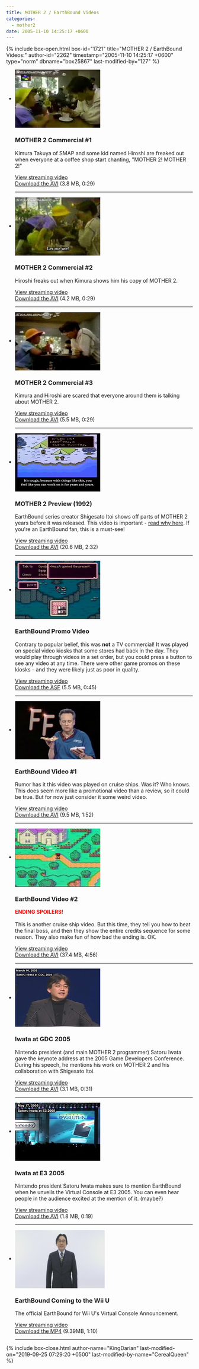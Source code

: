 ```yaml
---
title: MOTHER 2 / EarthBound Videos
categories:
  - mother2
date: 2005-11-10 14:25:17 +0600
---
```

{% include box-open.html box-id="1721" title="MOTHER 2 / EarthBound Videos:" author-id="2262" timestamp="2005-11-10 14:25:17 +0600" type="norm" dbname="box25867" last-modified-by="127" %}
<ul class="pics">
<li>
<a class="picleft" href="http://www.youtube.com/watch?v=ogDi1o2xleU"><img src="thumb_m2com1.jpg" align="center" /></a>
<h3>MOTHER 2 Commercial #1</h3>
<p>Kimura Takuya of SMAP and some kid named Hiroshi are freaked out when everyone at a coffee shop start chanting, "MOTHER 2! MOTHER 2!"</p>
<p><a href="http://www.youtube.com/watch?v=ogDi1o2xleU">View streaming video</a><br /><a href="m2com1_subbed.avi">Download the AVI</a> (3.8 MB, 0:29)</p>
<div class="hr"><hr /></div>
</li>

<li>
<a class="picleft" href="http://www.youtube.com/watch?v=RysaSk6-W_8"><img src="thumb_m2com2.jpg" align="center" /></a>
<h3>MOTHER 2 Commercial #2</h3>
<p>Hiroshi freaks out when Kimura shows him his copy of MOTHER 2.</p>
<p><a href="http://www.youtube.com/watch?v=RysaSk6-W_8">View streaming video</a><br /><a href="m2com2_subbed.avi">Download the AVI</a> (4.2 MB, 0:29)</p>
<div class="hr"><hr /></div>
</li>

<li>
<a class="picleft" href="http://www.youtube.com/watch?v=Jteef43NAjw"><img src="thumb_m2com3.jpg" align="center" /></a>
<h3>MOTHER 2 Commercial #3</h3>
<p>Kimura and Hiroshi are scared that everyone around them is talking about MOTHER 2.</p>
<p><a href="http://www.youtube.com/watch?v=Jteef43NAjw">View streaming video</a><br /><a href="m2com3_subbed.avi">Download the AVI</a> (5.5 MB, 0:29)</p>
<div class="hr"><hr /></div>
</li>

<li>
<a class="picleft" href="http://www.youtube.com/watch?v=VLLTijc0sNE"><img src="thumb_m2itoi.jpg" align="center" /></a>
<h3>MOTHER 2 Preview (1992)</h3>
<p>EarthBound series creator Shigesato Itoi shows off parts of MOTHER 2 years before it was released. This video is important - <a href="mother2video.txt">read why here</a>. If you're an EarthBound fan, this is a must-see!</p>
<p><a href="http://www.youtube.com/watch?v=VLLTijc0sNE">View streaming video</a><br /><a href="m2itoi_ver1.avi">Download the AVI</a> (20.6 MB, 2:32)</p>
<div class="hr"><hr /></div>
</li>

<li>
<a class="picleft" href="http://www.youtube.com/watch?v=AWh3BUyHrLU"><img src="thumb_ebpromo.jpg" align="center" /></a>
<h3>EarthBound Promo Video</h3>
<p>Contrary to popular belief, this was <b>not</b> a TV commercial! It was played on special video kiosks that some stores had back in the day. They would play through videos in a set order, but you could press a button to see any video at any time. There were other game promos on these kiosks - and they were likely just as poor in quality.</p>
<p><a href="http://www.youtube.com/watch?v=AWh3BUyHrLU">View streaming video</a><br /><a href="earthboundcm.asf">Download the ASF</a> (5.5 MB, 0:45)</p>
<div class="hr"><hr /></div>
</li>

<li>
<a class="picleft" href="http://www.youtube.com/watch?v=lQYsEzSaZkg"><img src="thumb_cruise1.jpg" align="center" /></a>
<h3>EarthBound Video #1</h3>
<p>Rumor has it this video was played on cruise ships. Was it? Who knows. This does seem more like a promotional video than a review, so it could be true. But for now just consider it some weird video.</p>
<p><a href="http://www.youtube.com/watch?v=lQYsEzSaZkg">View streaming video</a><br /><a href="ebcruise1.avi">Download the AVI</a> (9.5 MB, 1:52)</p>
<div class="hr"><hr /></div>
</li>

<li>
<a class="picleft" href="http://www.youtube.com/watch?v=wZ1-Htk62Ts"><img src="thumb_cruise2.jpg" align="center" /></a>
<h3>EarthBound Video #2</h3>
<p><b><font color="red">ENDING SPOILERS!</font></b><br /><br />This is another cruise ship video. But this time, they tell you how to beat the final boss, and then they show the entire credits sequence for some reason. They also make fun of how bad the ending is. OK.</p>
<p><a href="http://www.youtube.com/watch?v=wZ1-Htk62Ts">View streaming video</a><br /><a href="ebcruise2.avi">Download the AVI</a> (37.4 MB, 4:56)</p>
<div class="hr"><hr /></div>
</li>

<li>
<a class="picleft" href="http://www.youtube.com/watch?v=p3UWSm5dKIw"><img src="thumb_ebgdc2005.jpg" align="center" /></a>
<h3>Iwata at GDC 2005</h3>
<p>Nintendo president (and main MOTHER 2 programmer) Satoru Iwata gave the keynote address at the 2005 Game Developers Conference. During his speech, he mentions his work on MOTHER 2 and his collaboration with Shigesato Itoi.</p>
<p><a href="http://www.youtube.com/watch?v=p3UWSm5dKIw">View streaming video</a><br /><a href="eb_gdc2005.avi">Download the AVI</a> (3.1 MB, 0:31)</p>
<div class="hr"><hr /></div>
</li>

<li>
<a class="picleft" href="http://www.youtube.com/watch?v=zbvwwlC9BtU"><img src="thumb_e3_2005.jpg" align="center" /></a>
<h3>Iwata at E3 2005</h3>
<p>Nintendo president Satoru Iwata makes sure to mention EarthBound when he unveils the Virtual Console at E3 2005. You can even hear people in the audience excited at the mention of it. (maybe?) </p>
<p><a href="http://www.youtube.com/watch?v=zbvwwlC9BtU">View streaming video</a><br /><a href="eb_gdc2005.avi">Download the AVI</a> (1.8 MB, 0:19)</p>
<div class="hr"><hr /></div>
</li>

<li>
<a class="picleft" href="https://www.youtube.com/watch?v=cOZ_U-xUQTo"><img src="thumb_ebvcannouncement.png" width="242" height="157" align="center" /></a>
<h3>EarthBound Coming to the Wii U</h3>
<p>The official EarthBound for Wii U's Virtual Console Announcement. </p>
<p><a href="https://www.youtube.com/watch?v=cOZ_U-xUQTo">View streaming video</a><br /><a href="EarthBound Coming To The Wii U VC.mp4">Download the MP4</a> (9.39MB, 1:10)</p>
<div class="hr"><hr /></div>
</li>

</ul>
{% include box-close.html author-name="KingDarian" last-modified-on="2019-09-25 07:29:20 +0500" last-modified-by-name="CerealQueen" %}
